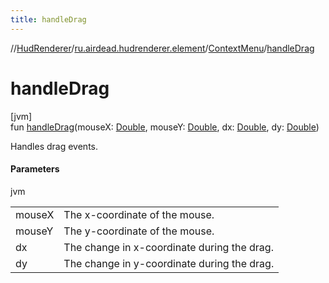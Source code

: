 ```yaml
---
title: handleDrag
---
```

//[HudRenderer](../../../index.html)/[ru.airdead.hudrenderer.element](../index.html)/[ContextMenu](index.html)/[handleDrag](handle-drag.html)



# handleDrag



[jvm]\
fun [handleDrag](handle-drag.html)(mouseX: [Double](https://kotlinlang.org/api/latest/jvm/stdlib/kotlin/-double/index.html), mouseY: [Double](https://kotlinlang.org/api/latest/jvm/stdlib/kotlin/-double/index.html), dx: [Double](https://kotlinlang.org/api/latest/jvm/stdlib/kotlin/-double/index.html), dy: [Double](https://kotlinlang.org/api/latest/jvm/stdlib/kotlin/-double/index.html))



Handles drag events.



#### Parameters


jvm

| | |
|---|---|
| mouseX | The x-coordinate of the mouse. |
| mouseY | The y-coordinate of the mouse. |
| dx | The change in x-coordinate during the drag. |
| dy | The change in y-coordinate during the drag. |




